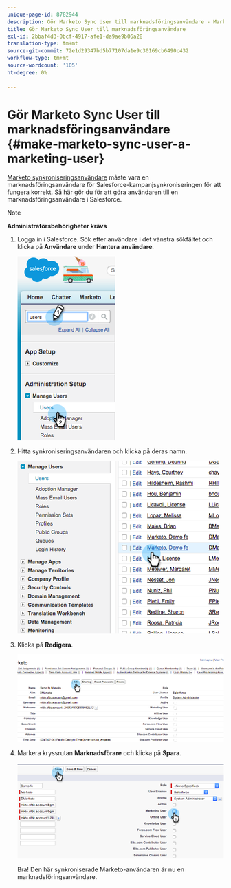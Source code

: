 ```yaml
---
unique-page-id: 8782944
description: Gör Marketo Sync User till marknadsföringsanvändare - Marketo Docs - produktdokumentation
title: Gör Marketo Sync User till marknadsföringsanvändare
exl-id: 2bbaf4d3-0bcf-4917-afe1-da9ae9b06a28
translation-type: tm+mt
source-git-commit: 72e1d29347bd5b77107da1e9c30169cb6490c432
workflow-type: tm+mt
source-wordcount: '105'
ht-degree: 0%

---
```


# Gör Marketo Sync User till marknadsföringsanvändare {#make-marketo-sync-user-a-marketing-user}

[Marketo synkroniseringsanvändare](/help/marketo/product-docs/crm-sync/salesforce-sync/setup/enterprise-unlimited-edition/step-2-of-3-create-a-salesforce-user-for-marketo-enterprise-unlimited.md) måste vara en marknadsföringsanvändare för Salesforce-kampanjsynkroniseringen för att fungera korrekt. Så här gör du för att göra användaren till en marknadsföringsanvändare i Salesforce.

>[!NOTE]
>
>**Administratörsbehörigheter krävs**

1. Logga in i Salesforce. Sök efter användare i det vänstra sökfältet och klicka på **Användare** under **Hantera användare**.

   ![](assets/image2015-7-8-14-3a25-3a49.png)

1. Hitta synkroniseringsanvändaren och klicka på deras namn.

   ![](assets/image2015-7-8-14-3a27-3a32.png)

1. Klicka på **Redigera**.

   ![](assets/image2015-7-8-14-3a29-3a7.png)

1. Markera kryssrutan **Marknadsförare** och klicka på **Spara**.

   ![](assets/image2015-7-8-14-3a30-3a16.png)

   Bra! Den här synkroniserade Marketo-användaren är nu en marknadsföringsanvändare.

